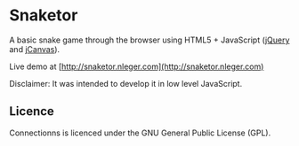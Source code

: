 Snaketor
========

A basic snake game through the browser using HTML5 + JavaScript ([jQuery](http://jquery.com/) and [jCanvas](http://calebevans.me/projects/jcanvas/)).

Live demo at [http://snaketor.nleger.com](http://snaketor.nleger.com)

Disclaimer: It was intended to develop it in low level JavaScript.

## Licence

Connectionns is licenced under the GNU General Public License (GPL).
